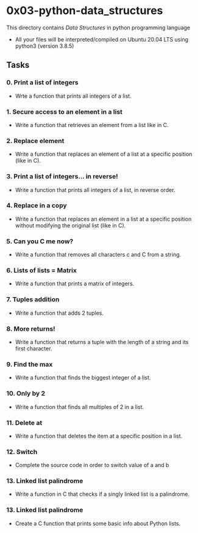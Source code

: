 # 0x03-python-data_structures
This directory contains *Data Structures* in  python programming language
- All your files will be interpreted/compiled on Ubuntu 20.04 LTS using python3 (version 3.8.5)

## Tasks
### 0. Print a list of integers
- Wrte a function that prints all integers of a list.

### 1. Secure access to an element in a list
- Write a function that retrieves an element from a list like in C.

### 2. Replace element
- Write a function that replaces an element of a list at a specific position (like in C).

### 3. Print a list of integers... in reverse!
- Write a function that prints all integers of a list, in reverse order.

### 4. Replace in a copy
- Write a function that replaces an element in a list at a specific position without modifying the original list (like in C).

### 5. Can you C me now?
- Write a function that removes all characters c and C from a string.

### 6. Lists of lists = Matrix
- Write a function that prints a matrix of integers.

### 7. Tuples addition
- Write a function that adds 2 tuples.

### 8. More returns!
- Write a function that returns a tuple with the length of a string and its first character.

### 9. Find the max
- Write a function that finds the biggest integer of a list.

### 10. Only by 2
- Write a function that finds all multiples of 2 in a list.

### 11. Delete at
- Write a function that deletes the item at a specific position in a list.

### 12. Switch
- Complete the source code in order to switch value of a and b

### 13. Linked list palindrome
- Write a function in C that checks if a singly linked list is a palindrome.

### 13. Linked list palindrome
- Create a C function that prints some basic info about Python lists.

